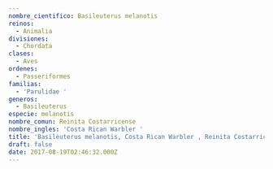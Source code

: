 ```yaml
---
nombre_cientifico: Basileuterus melanotis
reinos:
  - Animalia
divisiones:
  - Chordata
clases:
  - Aves
ordenes:
  - Passeriformes
familias:
  - 'Parulidae '
generos:
  - Basileuterus
especie: melanotis
nombre_comun: Reinita Costarricense
nombre_ingles: 'Costa Rican Warbler '
title: 'Basileuterus melanotis, Costa Rican Warbler , Reinita Costarricense'
draft: false
date: 2017-08-19T02:46:32.000Z
---
```


